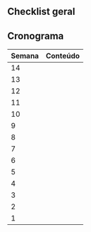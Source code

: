 
## Checklist geral


## Cronograma

| Semana | Conteúdo |
| ------ | -------- |
| 14     |          |
| 13     |          |
| 12     |          |
| 11     |          |
| 10     |          |
| 9      |          |
| 8      |          |
| 7      |          |
| 6      |          |
| 5      |          |
| 4      |          |
| 3      |          |
| 2      |          |
| 1      |          |

